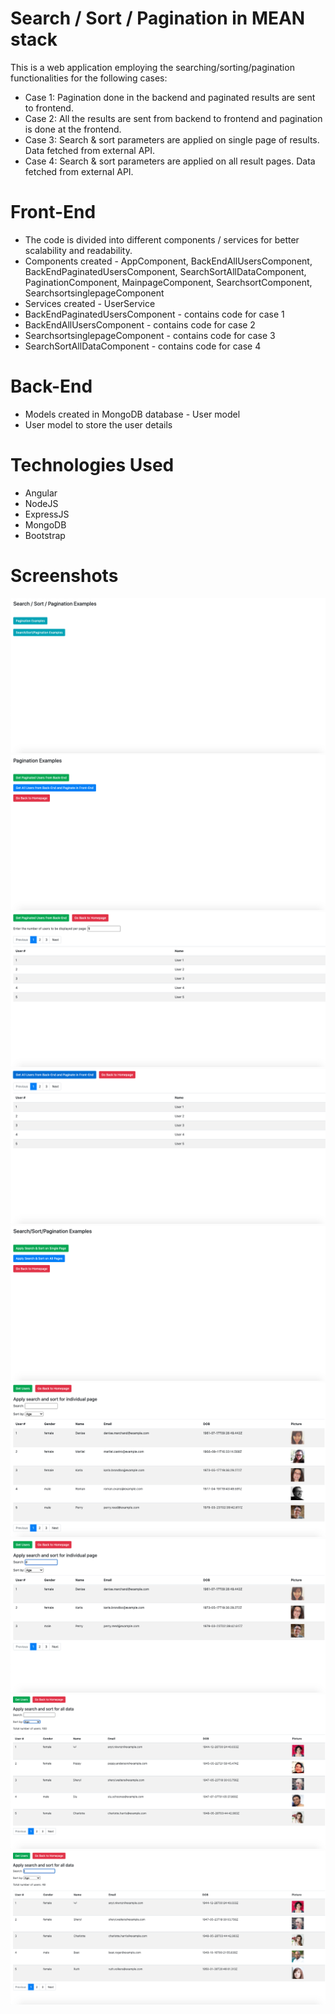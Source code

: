<h1>Search / Sort / Pagination in MEAN stack</h1>
<p>This is a web application employing the searching/sorting/pagination functionalities for the following cases: </p>
<ul>
    <li>Case 1: Pagination done in the backend and paginated results are sent to frontend.</li>
    <li>Case 2: All the results are sent from backend to frontend and pagination is done at the frontend.</li>
    <li>Case 3: Search & sort parameters are applied on single page of results. Data fetched from external API.</li>
    <li>Case 4: Search & sort parameters are applied on all result pages. Data fetched from external API.</li>
</ul>
    
<h1>Front-End</h1>
<ul>
    <li>The code is divided into different components / services for better scalability and readability.</li>
    <li>Components created - AppComponent, BackEndAllUsersComponent, BackEndPaginatedUsersComponent, SearchSortAllDataComponent, PaginationComponent, MainpageComponent, SearchsortComponent, SearchsortsinglepageComponent</li>
    <li>Services created - UserService</li>
    <li>BackEndPaginatedUsersComponent - contains code for case 1</li>
    <li>BackEndAllUsersComponent - contains code for case 2</li>
    <li>SearchsortsinglepageComponent - contains code for case 3</li>
    <li>SearchSortAllDataComponent - contains code for case 4</li>
</ul>

<h1>Back-End</h1>
<ul>
    <li>Models created in MongoDB database - User model</li>
    <li>User model to store the user details</li>
</ul>

<h1>Technologies Used</h1>
<ul>
    <li>Angular</li>
    <li>NodeJS</li>
    <li>ExpressJS</li>
    <li>MongoDB</li>
    <li>Bootstrap</li>
</ul>

<h1>Screenshots</h1>
<img src="./images/Screenshot 2020-08-31 at 1.37.37 AM.png" alt="">
<img src="./images/Screenshot 2020-08-31 at 1.37.50 AM.png" alt="">
<img src="./images/Screenshot 2020-08-31 at 1.38.08 AM.png" alt="">
<img src="./images/Screenshot 2020-08-31 at 1.38.21 AM.png" alt="">
<img src="./images/Screenshot 2020-08-31 at 1.38.32 AM.png" alt="">
<img src="./images/Screenshot 2020-08-31 at 1.39.01 AM.png" alt="">
<img src="./images/Screenshot 2020-08-31 at 1.39.38 AM.png" alt="">
<img src="./images/Screenshot 2020-08-31 at 1.40.28 AM.png" alt="">
<img src="./images/Screenshot 2020-08-31 at 1.40.40 AM.png" alt="">
